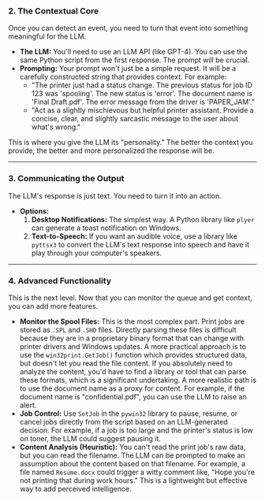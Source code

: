 ### 2. The Contextual Core

Once you can detect an event, you need to turn that event into something meaningful for the LLM.

* **The LLM:** You'll need to use an LLM API (like GPT-4). You can use the same Python script from the first response. The prompt will be crucial.
* **Prompting:** Your prompt won't just be a simple request. It will be a carefully constructed string that provides context. For example:
    * "The printer just had a status change. The previous status for job ID 123 was 'spooling'. The new status is 'error'. The document name is 'Final Draft.pdf'. The error message from the driver is 'PAPER_JAM'."
    * "Act as a slightly mischievous but helpful printer assistant. Provide a concise, clear, and slightly sarcastic message to the user about what's wrong."

This is where you give the LLM its "personality." The better the context you provide, the better and more personalized the response will be.

---

### 3. Communicating the Output

The LLM's response is just text. You need to turn it into an action.

* **Options:**
    1.  **Desktop Notifications:** The simplest way. A Python library like `plyer` can generate a toast notification on Windows.
    2.  **Text-to-Speech:** If you want an audible voice, use a library like `pyttsx3` to convert the LLM's text response into speech and have it play through your computer's speakers.

---

### 4. Advanced Functionality

This is the next level. Now that you can monitor the queue and get context, you can add more features.

* **Monitor the Spool Files:** This is the most complex part. Print jobs are stored as `.SPL` and `.SHD` files. Directly parsing these files is difficult because they are in a proprietary binary format that can change with printer drivers and Windows updates. A more practical approach is to use the `win32print.GetJob()` function which provides structured data, but doesn't let you read the file content. If you absolutely need to analyze the content, you'd have to find a library or tool that can parse these formats, which is a significant undertaking. A more realistic path is to use the document name as a proxy for content. For example, if the document name is "confidential.pdf", you can use the LLM to raise an alert.
* **Job Control:** Use `SetJob` in the `pywin32` library to pause, resume, or cancel jobs directly from the script based on an LLM-generated decision. For example, if a job is too large and the printer's status is low on toner, the LLM could suggest pausing it.
* **Content Analysis (Heuristic):** You can't read the print job's raw data, but you can read the filename. The LLM can be prompted to make an assumption about the content based on that filename. For example, a file named `Resume.docx` could trigger a witty comment like, "Hope you're not printing that during work hours." This is a lightweight but effective way to add perceived intelligence.
